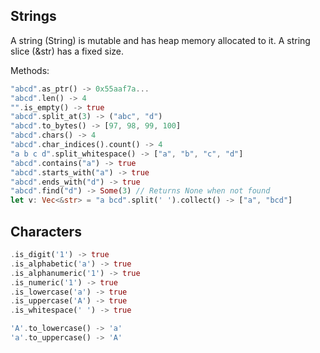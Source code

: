 ## Strings

A string (String) is mutable and has heap memory allocated to it. A string
slice (&str) has a fixed size.

Methods:

```rust
"abcd".as_ptr() -> 0x55aaf7a...
"abcd".len() -> 4
"".is_empty() -> true
"abcd".split_at(3) -> ("abc", "d")
"abcd".to_bytes() -> [97, 98, 99, 100]
"abcd".chars() -> 4
"abcd".char_indices().count() -> 4
"a b c d".split_whitespace() -> ["a", "b", "c", "d"]
"abcd".contains("a") -> true
"abcd".starts_with("a") -> true
"abcd".ends_with("d") -> true
"abcd".find("d") -> Some(3) // Returns None when not found
let v: Vec<&str> = "a bcd".split(' ').collect() -> ["a", "bcd"]
```

## Characters

```rust
.is_digit('1') -> true
.is_alphabetic('a') -> true
.is_alphanumeric('1') -> true
.is_numeric('1') -> true
.is_lowercase('a') -> true
.is_uppercase('A') -> true
.is_whitespace(' ') -> true

'A'.to_lowercase() -> 'a'
'a'.to_uppercase() -> 'A'
```
